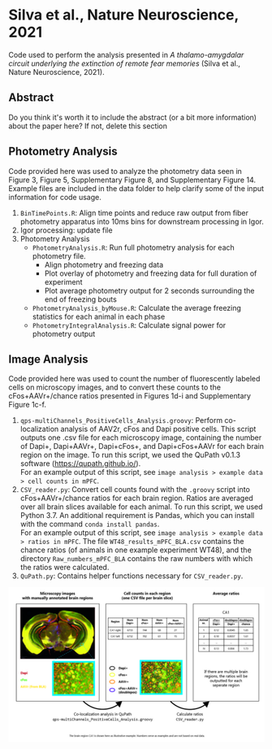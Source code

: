 # Silva et al., Nature Neuroscience, 2021 
Code used to perform the analysis presented in *A thalamo-amygdalar circuit underlying the extinction of remote fear memories* (Silva et al., Nature Neuroscience, 2021).

## Abstract
Do you think it's worth it to include the abstract (or a bit more information) about the paper here?  If not, delete this section

## Photometry Analysis
Code provided here was used to analyze the photometry data seen in Figure 3, Figure 5, Supplementary Figure 8, and Supplementary Figure 14. Example files are included in the data folder to help clarify some of the input information for code usage.

  1. `BinTimePoints.R`: Align time points and reduce raw output from fiber photometry apparatus into 10ms bins for downstream processing in Igor.
  2. Igor processing: update file
  3. Photometry Analysis
	 - `PhotometryAnalysis.R`:  Run full photometry analysis for each photometry file.
		- Align photometry and freezing data
		- Plot overlay of photometry and freezing data for full duration of experiment
		- Plot average photometry output for 2 seconds surrounding the end of freezing bouts
	 - `PhotometryAnalysis_byMouse.R`: Calculate the average freezing statistics for each animal in each phase
	 - `PhotometryIntegralAnalysis.R`: Calculate signal power for photometry output	 

## Image Analysis
Code provided here was used to count the number of fluorescently labeled cells on microscopy images, and to convert these counts to the cFos+AAVr+/chance ratios presented in Figures 1d-i and Supplementary Figure 1c-f.

   1. `qps-multiChannels_PositiveCells_Analysis.groovy`: Perform co-localization analysis of AAV2r, cFos and Dapi positive cells. This script outputs one .csv file for each microscopy image, containing the number of Dapi+, Dapi+AAVr+, Dapi+cFos+, and Dapi+cFos+AAVr for each brain region on the image. To run this script, we used the QuPath v0.1.3 software (https://qupath.github.io/).    
For an example output of this script, see `image analysis > example data > cell counts in mPFC`.
   2. `CSV_reader.py`: Convert cell counts found with the `.groovy` script into cFos+AAVr+/chance ratios for each brain region. Ratios are averaged over all brain slices available for each animal. To run this script, we used Python 3.7. An additional requirement is Pandas, which you can install with the command `conda install pandas`.    
For an example output of this script, see `image analysis > example data > ratios in mPFC`. The file `WT48_results_mPFC_BLA.csv` contains the chance ratios (of animals in one example experiment WT48), and the directory `Raw_numbers_mPFC_BLA` contains the raw numbers with which the ratios were calculated.
   3. `QuPath.py`: Contains helper functions necessary for `CSV_reader.py`.
 
![image analysis](./image_analysis.jpg)
